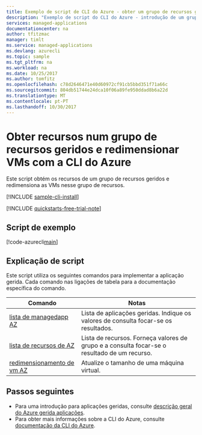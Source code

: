 ```yaml
---
title: Exemplo de script de CLI do Azure - obter um grupo de recursos geridos e redimensionar VMs | Microsoft Docs
description: "Exemplo de script do CLI do Azure - introdução de um grupo de recursos geridos e redimensionar VMs"
services: managed-applications
documentationcenter: na
author: tfitzmac
manager: timlt
ms.service: managed-applications
ms.devlang: azurecli
ms.topic: sample
ms.tgt_pltfrm: na
ms.workload: na
ms.date: 10/25/2017
ms.author: tomfitz
ms.openlocfilehash: c78d2646471e40d60972cf91cb5bbd351f71a66c
ms.sourcegitcommit: 804db51744e24dca10f06a89fe950ddad8b6a22d
ms.translationtype: MT
ms.contentlocale: pt-PT
ms.lasthandoff: 10/30/2017
---
```

# <a name="get-resources-in-a-managed-resource-group-and-resize-vms-with-azure-cli"></a>Obter recursos num grupo de recursos geridos e redimensionar VMs com a CLI do Azure

Este script obtém os recursos de um grupo de recursos geridos e redimensiona as VMs nesse grupo de recursos.


[!INCLUDE [sample-cli-install](../../../includes/sample-cli-install.md)]

[!INCLUDE [quickstarts-free-trial-note](../../../includes/quickstarts-free-trial-note.md)]

## <a name="sample-script"></a>Script de exemplo

[!code-azurecli[main](../../../cli_scripts/managed-applications/get-application/get-application.sh "Get application")]


## <a name="script-explanation"></a>Explicação de script

Este script utiliza os seguintes comandos para implementar a aplicação gerida. Cada comando nas ligações de tabela para a documentação específica do comando.

| Comando | Notas |
|---|---|
| [lista de managedapp AZ](https://docs.microsoft.com/cli/azure/managedapp#az_managedapp_list) | Lista de aplicações geridas. Indique os valores de consulta focar-se os resultados. |
| [lista de recursos de AZ](https://docs.microsoft.com/cli/azure/resource#az_resource_list) | Lista de recursos. Forneça valores de grupo e a consulta focar-se o resultado de um recurso. |
| [redimensionamento de vm AZ](https://docs.microsoft.com/cli/azure/vm#az_vm_resize) | Atualize o tamanho de uma máquina virtual. |


## <a name="next-steps"></a>Passos seguintes

* Para uma introdução para aplicações geridas, consulte [descrição geral do Azure gerida aplicações](../overview.md).
* Para obter mais informações sobre a CLI do Azure, consulte [documentação da CLI do Azure](https://docs.microsoft.com/cli/azure/overview).
